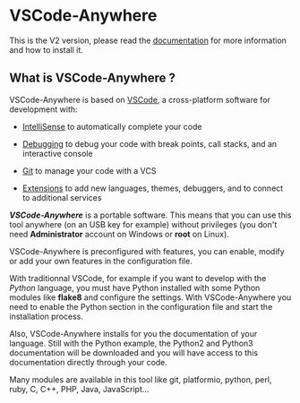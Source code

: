 # VSCode-Anywhere

This is the V2 version, please read the [documentation](https://gigi206.gitbook.io/vscode-anywhere/) for more information and how to install it.

## What is VSCode-Anywhere ?

VSCode-Anywhere is based on [VSCode](https://code.visualstudio.com), a cross-platform software for development with:

- [IntelliSense](https://code.visualstudio.com/#meet-intellisense) to automatically complete your code

- [Debugging](https://code.visualstudio.com/#powerful-debugging) to debug your code with break points, call stacks, and an interactive console
- [Git](https://code.visualstudio.com/#built-in-git) to manage your code with a VCS
- [Extensions](https://code.visualstudio.com/#hundreds-of-extensions) to add new languages, themes, debuggers, and to connect to additional services

**_VSCode-Anywhere_** is a portable software. This means that you can use this tool anywhere (on an USB key for example) without privileges (you don't need **Administrator** account on Windows or **root** on Linux).

VSCode-Anywhere is preconfigured with features, you can enable, modify or add your own features in the configuration file.

With traditionnal VSCode, for example if you want to develop with the _Python_ language, you must have Python installed with some Python modules like **flake8** and configure the settings. With VSCode-Anywhere you need to enable the Python section in the configuration file and start the installation process.

Also, VSCode-Anywhere installs for you the documentation of your language. Still with the Python example, the Python2 and Python3 documentation will be downloaded and you will have access to this documentation directly through your code.

Many modules are available in this tool like git, platformio, python, perl, ruby, C, C++, PHP, Java, JavaScript...